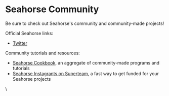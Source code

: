 # Seahorse Community

Be sure to check out Seahorse's community and community-made projects!

Official Seahorse links:

* [Twitter](https://twitter.com/seahorse\_lang)

Community tutorials and resources:

* [Seahorse Cookbook](https://www.seahorsecookbook.com), an aggregate of community-made programs and tutorials
* [Seahorse Instagrants on Superteam](https://superteam.fun/instagrants/seahorse-language-grants), a fast way to get funded for your Seahorse projects

\
